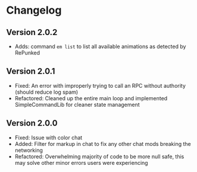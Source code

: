 # Changelog

## Version 2.0.2

- Adds: command `em list` to list all available animations as detected by RePunked

## Version 2.0.1

- Fixed: An error with improperly trying to call an RPC without authority (should reduce log spam)
- Refactored: Cleaned up the entire main loop and implemented SimpleCommandLib for cleaner state management

## Version 2.0.0

- Fixed: Issue with color chat
- Added: Filter for markup in chat to fix any other chat mods breaking the networking
- Refactored: Overwhelming majority of code to be more null safe, this may solve other minor errors users were experiencing
